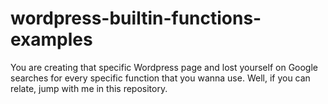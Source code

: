 # wordpress-builtin-functions-examples

You are creating that specific Wordpress page and lost yourself on Google searches for every specific function that you wanna use. Well, if you can relate, jump with me in this repository.
